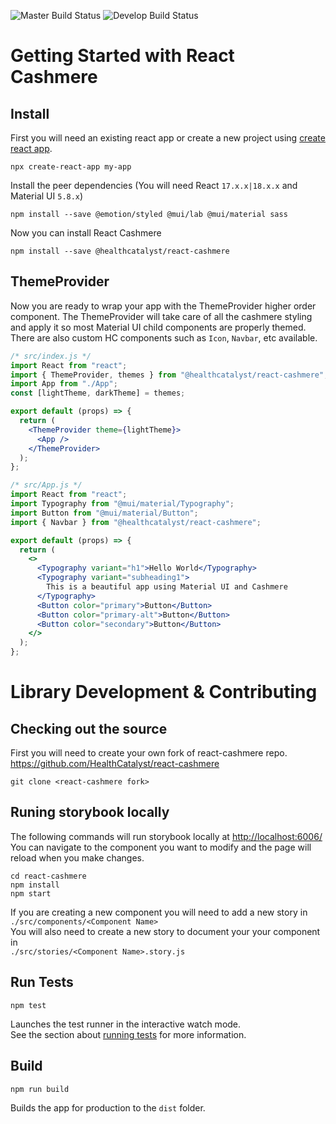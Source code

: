 ![Master Build Status](https://dev.azure.com/healthcatalyst/CAP/_apis/build/status/HealthCatalyst.react-cashmere?branchName=master)
![Develop Build Status](https://dev.azure.com/healthcatalyst/CAP/_apis/build/status/HealthCatalyst.react-cashmere?branchName=dev)
# Getting Started with React Cashmere

## Install

First you will need an existing react app or create a new project using [create react app](https://reactjs.org/docs/create-a-new-react-app.html).

```
npx create-react-app my-app
```

Install the peer dependencies (You will need React `17.x.x|18.x.x` and Material UI `5.8.x`)

```shell
npm install --save @emotion/styled @mui/lab @mui/material sass
```

Now you can install React Cashmere

```
npm install --save @healthcatalyst/react-cashmere
```

## ThemeProvider

Now you are ready to wrap your app with the ThemeProvider higher order component.
The ThemeProvider will take care of all the cashmere styling and apply it so most Material UI child components are properly themed. There are also custom HC components such as `Icon`, `Navbar`, etc available.

```jsx
/* src/index.js */
import React from "react";
import { ThemeProvider, themes } from "@healthcatalyst/react-cashmere";
import App from "./App";
const [lightTheme, darkTheme] = themes;

export default (props) => {
  return (
    <ThemeProvider theme={lightTheme}>
      <App />
    </ThemeProvider>
  );
};
```

```jsx
/* src/App.js */
import React from "react";
import Typography from "@mui/material/Typography";
import Button from "@mui/material/Button";
import { Navbar } from "@healthcatalyst/react-cashmere";

export default (props) => {
  return (
    <>
      <Typography variant="h1">Hello World</Typography>
      <Typography variant="subheading1">
        This is a beautiful app using Material UI and Cashmere
      </Typography>
      <Button color="primary">Button</Button>
      <Button color="primary-alt">Button</Button>
      <Button color="secondary">Button</Button>
    </>
  );
};
```

# Library Development & Contributing

## Checking out the source

First you will need to create your own fork of react-cashmere repo. https://github.com/HealthCatalyst/react-cashmere

```
git clone <react-cashmere fork>
```

## Runing storybook locally

The following commands will run storybook locally at [http://localhost:6006/](http://localhost:6006/)
You can navigate to the component you want to modify and the page will reload when you make changes.

```
cd react-cashmere
npm install
npm start
```

If you are creating a new component you will need to add a new story in \
`./src/components/<Component Name>`\
You will also need to create a new story to document your your component in \
`./src/stories/<Component Name>.story.js`

## Run Tests

```
npm test
```

Launches the test runner in the interactive watch mode.\
See the section about [running tests](https://facebook.github.io/create-react-app/docs/running-tests) for more information.

## Build

```
npm run build
```

Builds the app for production to the `dist` folder.
